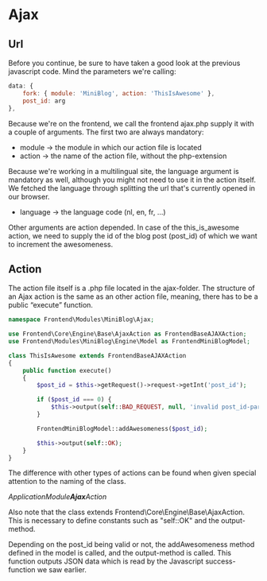 # Ajax

## Url
Before you continue, be sure to have taken a good look at the previous javascript code. Mind the parameters we're calling:

```js
data: {
    fork: { module: 'MiniBlog', action: 'ThisIsAwesome' },
    post_id: arg
},
```

Because we're on the frontend, we call the frontend ajax.php supply it with a couple of arguments. The first two are always mandatory:

* module    →  the module in which our action file is located
* action    → the name of the action file, without the php-extension

Because we're working in a multilingual site, the language argument is mandatory as well, although you might not need to use it in the action itself. We fetched the language through splitting the url that's currently opened in our browser.

* language    → the language code (nl, en, fr, ...)
   
Other arguments are action depended. In case of the this_is_awesome action, we need to supply the id of the blog post (post_id) of which we want to increment the awesomeness.

## Action

The action file itself is a .php file located in the ajax-folder. The structure of an Ajax action is the same as an other action file, meaning, there has to be a public “execute” function.

```php
namespace Frontend\Modules\MiniBlog\Ajax;

use Frontend\Core\Engine\Base\AjaxAction as FrontendBaseAJAXAction;
use Frontend\Modules\MiniBlog\Engine\Model as FrontendMiniBlogModel;

class ThisIsAwesome extends FrontendBaseAJAXAction
{
    public function execute()
    {
        $post_id = $this->getRequest()->request->getInt('post_id');

        if ($post_id === 0) {
            $this->output(self::BAD_REQUEST, null, 'invalid post_id-parameter.');
        }

        FrontendMiniBlogModel::addAwesomeness($post_id);

        $this->output(self::OK);
    }
}
```


The difference with other types of actions can be found when given special attention to the naming of the class.

*ApplicationModule**Ajax**Action*

Also note that the class extends Frontend\Core\Engine\Base\AjaxAction. This is necessary to define constants such as "self::OK" and the output-method.

Depending on the post_id being valid or not, the addAwesomeness method defined in the model is called, and the output-method is called. This function outputs JSON data which is read by the Javascript success-function we saw earlier.
